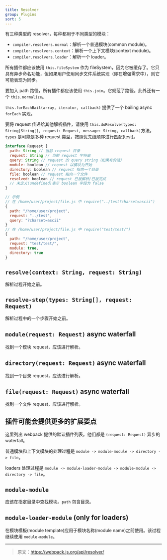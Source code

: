 ```yaml
---
title: Resolver
group: Plugins
sort: 5
---
```


有三种类型的 resolver，每种都用于不同类型的模块：

- `compiler.resolvers.normal`：解析一个普通模块(common module)。
- `compiler.resolvers.context`：解析一个上下文模块(context module)。
- `compiler.resolvers.loader`：解析一个 loader。

所有插件都应该使用 `this.fileSystem` 作为 fileSystem，因为它被缓存了。它只具有异步命名功能，但如果用户使用同步文件系统实现（即在增强需求中），则它可能表现为同步。

要加入 path 路径，所有插件都应该使用 `this.join`。它规范了路径。此外还有一个 `this.normalize`。

`this.forEachBail(array, iterator, callback)` 提供了一个 bailing async `forEach` 实现。

要将 request 传递给其他解析插件，请使用 `this.doResolve(types: String|String[], request: Request, message: String, callback)`方法。`types` 是可能是多种 request 类型，按照优先级顺序进行匹配(test)。

``` js
interface Request {
  path: String // 当前 request 目录
  request: String // 当前 request 字符串
  query: String // request 的 query string（如果有的话）
  module: boolean // request 以模块为开始
  directory: boolean // request 指向一个目录
  file: boolean // request 指向一个文件
  resolved: boolean // request 已被解析/已被完成
  // 未定义(undefined)表示 boolean 字段为 false
}

// 示例
// 在 /home/user/project/file.js 中 require("../test?charset=ascii")
{
  path: "/home/user/project",
  request: "../test",
  query: "?charset=ascii"
}
// 在 /home/user/project/file.js 中 require("test/test/")
{
  path: "/home/user/project",
  request: "test/test/",
  module: true,
  directory: true
}
```


## `resolve(context: String, request: String)`

解析过程开始之前。


## `resolve-step(types: String[], request: Request)`

解析过程中的一个步骤开始之前。


## `module(request: Request)` async waterfall

找到一个模块 request，应该进行解析。


## `directory(request: Request)` async waterfall

找到一个目录 request，应该进行解析。


## `file(request: Request)` async waterfall

找到一个文件 request，应该进行解析。


## 插件可能会提供更多的扩展要点

这里列出 webpack 提供的默认插件列表。他们都是 `(request: Request)` 异步的 waterfall。

普通模块和上下文模块的处理过程是 `module -> module-module -> directory -> file`。

loaders 处理过程是 `module -> module-loader-module -> module-module -> directory -> file`。


## `module-module`

应该在指定目录中查找模块。`path` 包含目录。


## `module-loader-module` (only for loaders)

在模块模板(module template)应用于模块名称(module name)之前使用。该过程继续使用 `module-module`。

***

> 原文：https://webpack.js.org/api/resolver/
